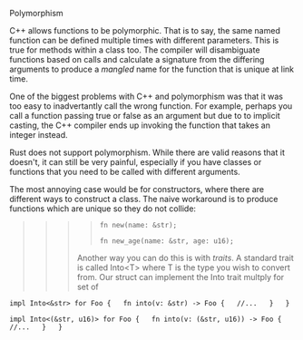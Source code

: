 Polymorphism

C++ allows functions to be polymorphic. That is to say, the same named function can be defined multiple times with different parameters. This is true for methods within a class too. The compiler will disambiguate functions based on calls and calculate a signature from the differing arguments to produce a _mangled_ name for the function that is unique at link time.

One of the biggest problems with C++ and polymorphism was that it was too easy to inadvertantly call the wrong function. For example, perhaps you call a function passing true or false as an argument but due to to implicit casting, the C++ compiler ends up invoking the function that takes an integer instead.



Rust does not support polymorphism. While there are valid reasons that it doesn't, it can still be very painful, especially if you have classes or functions that you need to be called with different arguments. 

The most annoying case would be for constructors, where there are different ways to construct a class. The naive workaround is to produce functions which are unique so they do not collide:

> > > > `fn new(name: &str);`
> > > >
> > > > `fn new_age(name: &str, age: u16);`
> > >
> > > Another way you can do this is with _traits_. A standard trait is called Into&lt;T&gt; where T is the type you wish to convert from. Our struct can implement the Into trait multply for set of

`impl Into<&str> for Foo {  
    fn into(v: &str) -> Foo {  
        //...  
    }  
}`

`impl Into<(&str, u16)> for Foo {  
    fn into(v: (&str, u16)) -> Foo {  
        //...  
    }  
}`





